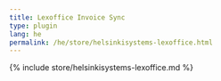 ```yaml
---
title: Lexoffice Invoice Sync
type: plugin
lang: he
permalink: /he/store/helsinkisystems-lexoffice.html
---
```


{% include store/helsinkisystems-lexoffice.md %}
